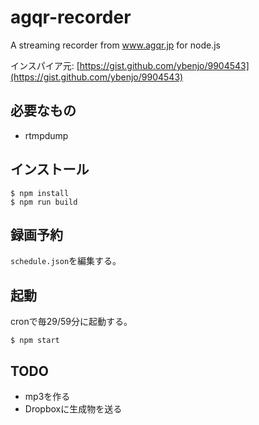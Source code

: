 # agqr-recorder
A streaming recorder from www.agqr.jp for node.js

インスパイア元: [https://gist.github.com/ybenjo/9904543](https://gist.github.com/ybenjo/9904543)

## 必要なもの
- rtmpdump

## インストール
```
$ npm install
$ npm run build
```

## 録画予約
`schedule.json`を編集する。

## 起動
cronで毎29/59分に起動する。

```
$ npm start
```

## TODO
- mp3を作る
- Dropboxに生成物を送る
